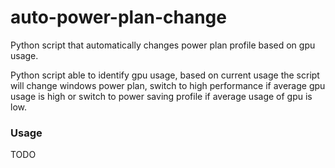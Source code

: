 # auto-power-plan-change
Python script that automatically changes power plan profile based on gpu usage.


Python script able to identify gpu usage, based on current usage the script will change windows power plan, switch to high performance if average gpu usage is high or switch to power saving profile if average usage of gpu is low.


### Usage

TODO
